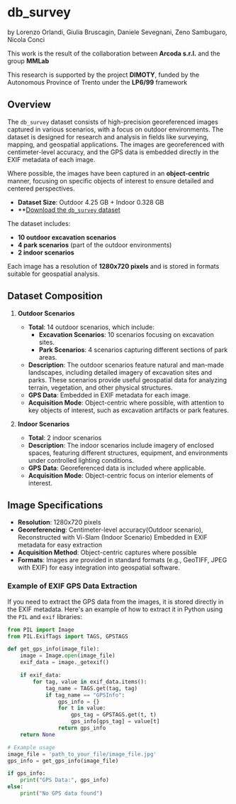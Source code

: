 # db_survey 
by
Lorenzo Orlandi,
Giulia Bruscagin,
Daniele Sevegnani,
Zeno Sambugaro,
Nicola Conci

This work is the result of the collaboration between **Arcoda s.r.l.** and the group **MMLab**

This research is supported by the project **DIMOTY**, funded by the Autonomous Province of Trento under the **LP6/99** framework


## Overview

The `db_survey` dataset consists of high-precision georeferenced images captured in various scenarios, with a focus on outdoor environments. The dataset is designed for research and analysis in fields like surveying, mapping, and geospatial applications. The images are georeferenced with centimeter-level accuracy, and the GPS data is embedded directly in the EXIF metadata of each image.

Where possible, the images have been captured in an **object-centric** manner, focusing on specific objects of interest to ensure detailed and centered perspectives.

- **Dataset Size**: Outdoor 4.25 GB + Indoor 0.328 GB 
- **[Download the `db_survey` dataset](https://arcodagis-my.sharepoint.com/:f:/g/personal/giulia_bruscagin_arcoda_it/EhZJUU1lfvVPt_WiBi6QPBsBCAXuHMRH9rZFVhKyXPiU6w?e=yY4hN1)

The dataset includes:
- **10 outdoor excavation scenarios**
- **4 park scenarios** (part of the outdoor environments)
- **2 indoor scenarios**

Each image has a resolution of **1280x720 pixels** and is stored in formats suitable for geospatial analysis.

## Dataset Composition

1. **Outdoor Scenarios**
   - **Total**: 14 outdoor scenarios, which include:
     - **Excavation Scenarios**: 10 scenarios focusing on excavation sites.
     - **Park Scenarios**: 4 scenarios capturing different sections of park areas.
   - **Description**: The outdoor scenarios feature natural and man-made landscapes, including detailed imagery of excavation sites and parks. These scenarios provide useful geospatial data for analyzing terrain, vegetation, and other physical structures.
   - **GPS Data**: Embedded in EXIF metadata for each image.
   - **Acquisition Mode**: Object-centric where possible, with attention to key objects of interest, such as excavation artifacts or park features.

2. **Indoor Scenarios**
   - **Total**: 2 indoor scenarios
   - **Description**: The indoor scenarios include imagery of enclosed spaces, featuring different structures, equipment, and environments under controlled lighting conditions.
   - **GPS Data**: Georeferenced data is included where applicable.
   - **Acquisition Mode**: Object-centric focus on interior elements of interest.

## Image Specifications

- **Resolution**: 1280x720 pixels
- **Georeferencing**: Centimeter-level accuracy(Outdoor scenario), Reconstructed with Vi-Slam (Indoor Scenario) Embedded in EXIF metadata for easy extraction
- **Acquisition Method**: Object-centric captures where possible
- **Formats**: Images are provided in standard formats (e.g., GeoTIFF, JPEG with EXIF) for easy integration into geospatial software.

### Example of EXIF GPS Data Extraction

If you need to extract the GPS data from the images, it is stored directly in the EXIF metadata. Here's an example of how to extract it in Python using the `PIL` and `exif` libraries:

```python
from PIL import Image
from PIL.ExifTags import TAGS, GPSTAGS

def get_gps_info(image_file):
    image = Image.open(image_file)
    exif_data = image._getexif()

    if exif_data:
        for tag, value in exif_data.items():
            tag_name = TAGS.get(tag, tag)
            if tag_name == "GPSInfo":
                gps_info = {}
                for t in value:
                    gps_tag = GPSTAGS.get(t, t)
                    gps_info[gps_tag] = value[t]
                return gps_info
    return None

# Example usage
image_file = 'path_to_your_file/image_file.jpg'
gps_info = get_gps_info(image_file)

if gps_info:
    print("GPS Data:", gps_info)
else:
    print("No GPS data found")
